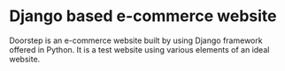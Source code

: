 # Django based e-commerce website

Doorstep is an e-commerce website built by using Django framework offered in Python. It is a test website using various elements of an ideal website.
